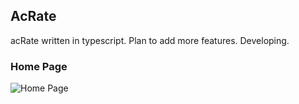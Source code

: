 ## AcRate
acRate written in typescript. Plan to add more features. Developing.


### Home Page
![Home Page](./screenshots/homepage.png)